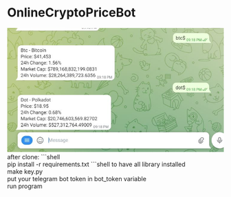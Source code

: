 # OnlineCryptoPriceBot

<img src="https://raw.githubusercontent.com/HessamP/OnlineCryptoPriceBot/master/screenshot.JPG" alt="bot-screenshot">
after clone:
```shell
<br>pip install -r requirements.txt
```shell
 to have all library installed
<br>make key.py
<br>put your telegram bot token in bot_token variable
<br>run program

